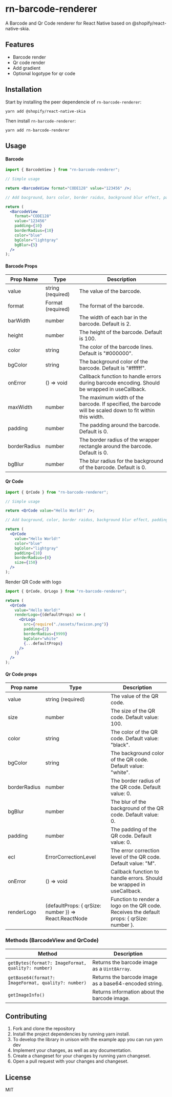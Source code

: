 # rn-barcode-renderer

A Barcode and Qr Code renderer for React Native based on @shopify/react-native-skia.

## Features

- Barcode render
- Qr code render
- Add gradient
- Optional logotype for qr code

## Installation

Start by installing the peer dependencie of `rn-barcode-renderer`:

```shell
yarn add @shopify/react-native-skia
```

Then install `rn-barcode-renderer`:

```shell
yarn add rn-barcode-renderer
```

## Usage

#### Barcode

```jsx
import { BarcodeView } from "rn-barcode-renderer";

// Simple usage

return <BarcodeView format="CODE128" value="123456" />;

// Add bacground, bars color, border raidus, background blur effect, padding...

return (
  <BarcodeView
    format="CODE128"
    value="123456"
    padding={10}
    borderRadius={10}
    color="blue"
    bgColor="lightgray"
    bgBlur={5}
  />
);
```

#### Barcode Props

| Prop Name    | Type              | Description                                                                                               |
| ------------ | ----------------- | --------------------------------------------------------------------------------------------------------- |
| value        | string (required) | The value of the barcode.                                                                                 |
| format       | Format (required) | The format of the barcode.                                                                                |
| barWidth     | number            | The width of each bar in the barcode. Default is 2.                                                       |
| height       | number            | The height of the barcode. Default is 100.                                                                |
| color        | string            | The color of the barcode lines. Default is "#000000".                                                     |
| bgColor      | string            | The background color of the barcode. Default is "#ffffff".                                                |
| onError      | () => void        | Callback function to handle errors during barcode encoding. Should be wrapped in useCallback.             |
| maxWidth     | number            | The maximum width of the barcode. If specified, the barcode will be scaled down to fit within this width. |
| padding      | number            | The padding around the barcode. Default is 0.                                                             |
| borderRadius | number            | The border radius of the wrapper rectangle around the barcode. Default is 0.                              |
| bgBlur       | number            | The blur radius for the background of the barcode. Default is 0.                                          |

#### Qr Code

```jsx
import { QrCode } from "rn-barcode-renderer";

// Simple usage

return <QrCode value="Hello World!" />;

// Add bacground, color, border raidus, background blur effect, padding, change size...

return (
  <QrCode
    value="Hello World!"
    color="blue"
    bgColor="lightgray"
    padding={10}
    borderRadius={8}
    size={150}
  />
);
```

Render QR Code with logo

```jsx
import { QrCode, QrLogo } from "rn-barcode-renderer";

return (
  <QrCode
    value="Hello World!"
    renderLogo={(defaultProps) => (
      <QrLogo
        src={require("./assets/favicon.png")}
        padding={2}
        borderRadius={9999}
        bgColor="white"
        {...defaultProps}
      />
    )}
  />
);
```

#### Qr Code props

| Prop name    | Type                                                  | Description                                                                               |
| ------------ | ----------------------------------------------------- | ----------------------------------------------------------------------------------------- |
| value        | string (required)                                     | The value of the QR code.                                                                 |
| size         | number                                                | The size of the QR code. Default value: 100.                                              |
| color        | string                                                | The color of the QR code. Default value: "black".                                         |
| bgColor      | string                                                | The background color of the QR code. Default value: "white".                              |
| borderRadius | number                                                | The border radius of the QR code. Default value: 0.                                       |
| bgBlur       | number                                                | The blur of the background of the QR code. Default value: 0.                              |
| padding      | number                                                | The padding of the QR code. Default value: 0.                                             |
| ecl          | ErrorCorrectionLevel                                  | The error correction level of the QR code. Default value: "M".                            |
| onError      | () => void                                            | Callback function to handle errors. Should be wrapped in useCallback.                     |
| renderLogo   | (defaultProps: { qrSize: number }) => React.ReactNode | Function to render a logo on the QR code. Receives the default props: { qrSize: number }. |

### Methods (BarcodeView and QrCode)

| Method                                              | Description                                           |
| --------------------------------------------------- | ----------------------------------------------------- |
| `getBytes(format?: ImageFormat, quality?: number)`  | Returns the barcode image as a `Uint8Array`.          |
| `getBase64(format?: ImageFormat, quality?: number)` | Returns the barcode image as a base64-encoded string. |
| `getImageInfo()`                                    | Returns information about the barcode image.          |

## Contributing

1. Fork and clone the repository
2. Install the project dependencies by running yarn install.
3. To develop the library in unison with the example app you can run yarn dev
4. Implement your changes, as well as any documentation.
5. Create a changeset for your changes by running yarn changeset.
6. Open a pull request with your changes and changeset.

## License

MIT
